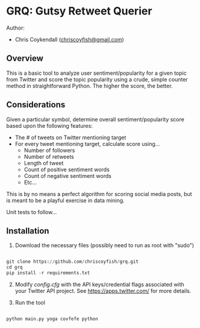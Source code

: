 # GRQ: Gutsy Retweet Querier

Author:
- Chris Coykendall (chriscoyfish@gmail.com)

## Overview

This is a basic tool to analyze user sentiment/popularity for a given topic from
Twitter and score the topic popularity using a crude, simple counter method in
straightforward Python. The higher the score, the better.

## Considerations

Given a particular symbol, determine overall sentiment/popularity score based
upon the following features:

* The # of tweets on Twitter mentioning target
* For every tweet mentioning target, calculate score using...
    - Number of followers
    - Number of retweets
    - Length of tweet
    - Count of positive sentiment words
    - Count of negative sentiment words
    - Etc...

This is by no means a perfect algorithm for scoring social media posts, but is
meant to be a playful exercise in data mining.

Unit tests to follow...

## Installation

1. Download the necessary files (possibly need to run as root with "sudo")

```python

git clone https://github.com/chriscoyfish/grq.git
cd grq
pip install -r requirements.txt

```

2. Modify *config.cfg* with the API keys/credential flags associated with your 
Twitter API project. See https://apps.twitter.com/ for more details.

3. Run the tool

```python

python main.py yoga covfefe python

```

